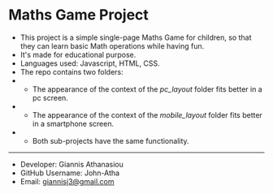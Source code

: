 # Maths Game Project

* This project is a simple single-page Maths Game for children, so that they can learn basic Math operations while having fun.
* It's made for educational purpose.
* Languages used: Javascript, HTML, CSS.
* The repo contains two folders:
* * The appearance of the context of the <i>pc_layout</i> folder fits better in a pc screen.
* * The appearance of the context of the <i>mobile_layout</i> folder fits better in a smartphone screen.
* * Both sub-projects have the same functionality.
- - -
* Developer: Giannis Athanasiou
* GitHub Username: John-Atha
* Email: giannisj3@gmail.com
  
